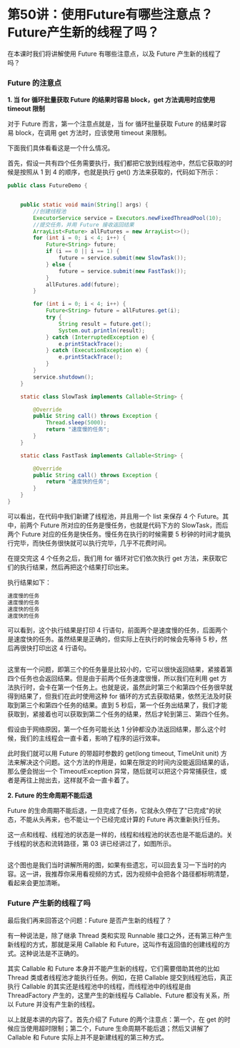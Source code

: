 # 第50讲：使用Future有哪些注意点？Future产生新的线程了吗？

在本课时我们将讲解使用 Future 有哪些注意点，以及 Future 产生新的线程了吗？

### Future 的注意点

**1. 当 for 循环批量获取 Future 的结果时容易 block，get 方法调用时应使用 timeout 限制**

对于 Future 而言，第一个注意点就是，当 for 循环批量获取 Future 的结果时容易 block，在调用 get 方法时，应该使用 timeout 来限制。

下面我们具体看看这是一个什么情况。

首先，假设一共有四个任务需要执行，我们都把它放到线程池中，然后它获取的时候是按照从 1 到 4 的顺序，也就是执行 get() 方法来获取的，代码如下所示：

```java
public class FutureDemo {


    public static void main(String[] args) {
        //创建线程池
        ExecutorService service = Executors.newFixedThreadPool(10);
        //提交任务，并用 Future 接收返回结果
        ArrayList<Future> allFutures = new ArrayList<>();
        for (int i = 0; i < 4; i++) {
            Future<String> future;
            if (i == 0 || i == 1) {
                future = service.submit(new SlowTask());
            } else {
                future = service.submit(new FastTask());
            }
            allFutures.add(future);
        }

        for (int i = 0; i < 4; i++) {
            Future<String> future = allFutures.get(i);
            try {
                String result = future.get();
                System.out.println(result);
            } catch (InterruptedException e) {
                e.printStackTrace();
            } catch (ExecutionException e) {
                e.printStackTrace();
            }
        }
        service.shutdown();
    }

    static class SlowTask implements Callable<String> {

        @Override
        public String call() throws Exception {
            Thread.sleep(5000);
            return "速度慢的任务";
        }
    }

    static class FastTask implements Callable<String> {

        @Override
        public String call() throws Exception {
            return "速度快的任务";
        }
    }
}
```

可以看出，在代码中我们新建了线程池，并且用一个 list 来保存 4 个 Future。其中，前两个 Future 所对应的任务是慢任务，也就是代码下方的 SlowTask，而后两个 Future 对应的任务是快任务。慢任务在执行的时候需要 5 秒钟的时间才能执行完毕，而快任务很快就可以执行完毕，几乎不花费时间。

在提交完这 4 个任务之后，我们用 for 循环对它们依次执行 get 方法，来获取它们的执行结果，然后再把这个结果打印出来。

执行结果如下：

```java
速度慢的任务
速度慢的任务
速度快的任务
速度快的任务
```

可以看到，这个执行结果是打印 4 行语句，前面两个是速度慢的任务，后面两个是速度快的任务。虽然结果是正确的，但实际上在执行的时候会先等待 5 秒，然后再很快打印出这 4 行语句。  

<Image alt="" src="https://s0.lgstatic.com/i/image3/M01/6B/D6/CgpOIF5Y0OGAKVKjAACCEFYDuCw593.png"/> 


这里有一个问题，即第三个的任务量是比较小的，它可以很快返回结果，紧接着第四个任务也会返回结果。但是由于前两个任务速度很慢，所以我们在利用 get 方法执行时，会卡在第一个任务上。也就是说，虽然此时第三个和第四个任务很早就得到结果了，但我们在此时使用这种 for 循环的方式去获取结果，依然无法及时获取到第三个和第四个任务的结果。直到 5 秒后，第一个任务出结果了，我们才能获取到，紧接着也可以获取到第二个任务的结果，然后才轮到第三、第四个任务。

假设由于网络原因，第一个任务可能长达 1 分钟都没办法返回结果，那么这个时候，我们的主线程会一直卡着，影响了程序的运行效率。

此时我们就可以用 Future 的带超时参数的 get(long timeout, TimeUnit unit) 方法来解决这个问题。这个方法的作用是，如果在限定的时间内没能返回结果的话，那么便会抛出一个 TimeoutException 异常，随后就可以把这个异常捕获住，或者是再往上抛出去，这样就不会一直卡着了。

**2. Future 的生命周期不能后退**

Future 的生命周期不能后退，一旦完成了任务，它就永久停在了"已完成"的状态，不能从头再来，也不能让一个已经完成计算的 Future 再次重新执行任务。

这一点和线程、线程池的状态是一样的，线程和线程池的状态也是不能后退的。关于线程的状态和流转路径，第 03 讲已经讲过了，如图所示。  

<Image alt="" src="https://s0.lgstatic.com/i/image3/M01/6B/D6/CgpOIF5Y0PiAcNyAAADVM7mENKE892.png"/> 


这个图也是我们当时讲解所用的图，如果有些遗忘，可以回去复习一下当时的内容。这一讲，我推荐你采用看视频的方式，因为视频中会把各个路径都标明清楚，看起来会更加清晰。

### Future 产生新的线程了吗

最后我们再来回答这个问题：Future 是否产生新的线程了？

有一种说法是，除了继承 Thread 类和实现 Runnable 接口之外，还有第三种产生新线程的方式，那就是采用 Callable 和 Future，这叫作有返回值的创建线程的方式。这种说法是不正确的。

其实 Callable 和 Future 本身并不能产生新的线程，它们需要借助其他的比如 Thread 类或者线程池才能执行任务。例如，在把 Callable 提交到线程池后，真正执行 Callable 的其实还是线程池中的线程，而线程池中的线程是由 ThreadFactory 产生的，这里产生的新线程与 Callable、Future 都没有关系，所以 Future 并没有产生新的线程。

以上就是本讲的内容了。首先介绍了 Future 的两个注意点：第一个，在 get 的时候应当使用超时限制；第二个，Future 生命周期不能后退；然后又讲解了 Callable 和 Future 实际上并不是新建线程的第三种方式。

